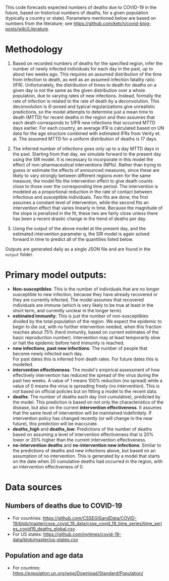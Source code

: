 This code forecasts expected numbers of deaths due to COVID-19 in the future,
based on historical numbers of deaths, for a given population (typically a
country or state).  Parameters mentioned below are based on numbers from the
literature; see https://github.com/ketch/covid-blog-posts/wiki/Literature.

# Methodology

1. Based on recorded numbers of deaths for the specified region, infer
   the number of newly infected individuals for each day in the past,
   up to about two weeks ago.  This requires an assumed distribution
   of the time from infection to death, as well as an assumed infection
   fatality ratio (IFR).  Unfortunately, the distribution of times to death
   for deaths on a given day is not the same as the given distribution
   over a whole population, due to varying rates of new infections.
   Instead, formally the rate of infection is related to the rate of death
   by a deconvolution.  This deconvolution is ill-posed and typical
   regularizations give unrealistic predictions, so the model attempts
   to determine just a mean time to death (MTTD) for recent deaths in the
   region and then assumes that each death corresponds to 1/IFR new
   infections that occurred MTTD days earlier.  For each country, an
   average IFR is calculated based on UN data for the age structure
   combined with estimated IFRs from Verity et. al.
   The assumed MTTD for a uniform distribution of deaths is 17 days.


2. The inferred number of infections goes only up to a day MTTD days in the
   past.  Starting from that day, we simulate forward to the present day using
   the SIR model.  It is necessary to incorporate in this model the effect
   of non-pharmaceutical interventions (NPIs).  Rather than trying to guess
   or estimate the effects of announced measures, since these are likely to
   vary strongly between different regions even for the same measure, the
   model fits the intervention effect to give death counts close to those
   over the corresponding time period.  The intervention is modeled as a
   proportional reduction in the rate of contact between infectious and
   susceptible individuals.  Two fits are done; the first assumes
   a constant level of intervention, while the second fits an intervention
   effect that varies linearly in time.  Because the magnitude of the slope
   is penalized in the fit, these two are fairly close unless there has been
   a recent drastic change in the trend of deaths per day.

3. Using the output of the above model at the present day, and the estimated
   intervention parameter q, the SIR model is again solved forward in time
   to predict all of the quantities listed below.
   
 Outputs are generated daily as a single JSON file and are found in the `output` folder.

# Primary model outputs:

 - **Non-susceptibles**: This is the number of individuals that are no longer susceptible to
   new infection, because they have already recovered or they are currently infected.  The model
   assumes that recovered individuals are immune (which is very likely to be true
   at least in the short term, and currently unclear in the longer term).
 - **estimated immunity**: This is just the number of non-susceptibles divided by the total population of the region.
   We expect the epidemic to begin to die out, with no further intervention needed, when this fraction
   reaches about 75% (herd immunity, based on current estimates of the basic reproduction number).
   Intervention may at least temporarily slow or halt the epidemic before herd immunity is reached.
 - **new infections**, **past new infections**: The number of people that become newly infected each day.  
   For past dates this is inferred from death rates.  For future dates this is modelled.
 - **intervention effectiveness**: The model's empirical assessment of how effectively intervention has
   reduced the spread of the virus during the past two weeks.  A value of 1 means 100% reduction (no spread)
   while a value of 0 means the virus is spreading freely (no intervention).  This is *not* based on
   official policies but on fitting a model to the recent data.
- **deaths**: The number of deaths each day (not cumulative), predicted by the model.  This prediction is
   based on not only the characteristics of the disease, but also on the current **intervention effectiveness**.
   It assumes that the same level of intervention will be maintained indefinitely.
   If intervention policy has changed recently (or will change in the near future), this prediction will be
   inaccurate.
 - **deaths_high** and **deaths_low**: Predictions of the number of deaths based on assuming a level
   of intervention effectiveness that is 20% lower or 20% higher than the current intervention effectiveness.
 - **no-intervention deaths** and **no-intervention new infections**: Similar to the predictions of deaths
   and new infections above, but based on an assumption of no intervention.  This is generated by a model
   that starts on the date when 20 cumulative deaths had occurred in the region, with an intervention
   effectiveness of 0.


# Data sources

## Numbers of deaths due to COVID-19

- For countries: https://github.com/CSSEGISandData/COVID-19/blob/master/csse_covid_19_data/csse_covid_19_time_series/time_series_covid19_deaths_global.csv
- For US states: https://github.com/nytimes/covid-19-data/blob/master/us-states.csv

## Population and age data

- For countres: https://population.un.org/wpp/Download/Standard/Population/
